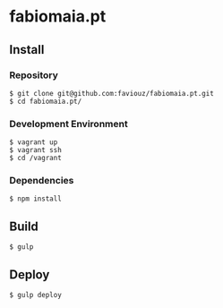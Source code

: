 # fabiomaia.pt

## Install

### Repository

```shell
$ git clone git@github.com:faviouz/fabiomaia.pt.git
$ cd fabiomaia.pt/
```

### Development Environment

```shell
$ vagrant up
$ vagrant ssh
$ cd /vagrant
```

### Dependencies

```shell
$ npm install
```

## Build

```shell
$ gulp
```

## Deploy

```shell
$ gulp deploy
```
